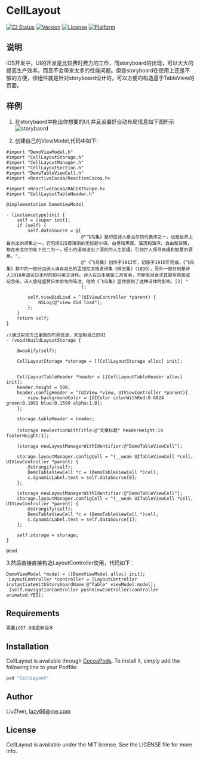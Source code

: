 # CellLayout

[![CI Status](http://img.shields.io/travis/LiuZhen/CellLayout.svg?style=flat)](https://travis-ci.org/LiuZhen/CellLayout)
[![Version](https://img.shields.io/cocoapods/v/CellLayout.svg?style=flat)](http://cocoapods.org/pods/CellLayout)
[![License](https://img.shields.io/cocoapods/l/CellLayout.svg?style=flat)](http://cocoapods.org/pods/CellLayout)
[![Platform](https://img.shields.io/cocoapods/p/CellLayout.svg?style=flat)](http://cocoapods.org/pods/CellLayout)

## 说明
iOS开发中，UI的开发是比较费时费力的工作，而storyboard的出现，可以大大的提高生产效率，而且不会带来太多的性能问题。但是storyboard在使用上还是不够的方便，该组件就是针对storyboard设计的，可以方便的构造基于TableView的页面。
## 样例

1. 在storybaord中拖出你想要的UI,并且设置好自动布局信息如下图所示
![storybaord](http://git.oschina.net/uploads/images/2016/0504/215444_2cc073a2_122810.png)

2. 创建自己的ViewModel,代码中如下:

```ObjC
#import "DemoViewModel.h"
#import "CellLayoutStorage.h"
#import "CellLayoutManager.h"
#import "CellLayoutSection.h"
#import "DemoTableViewCell.h"
#import <ReactiveCocoa/ReactiveCocoa.h>

#import <ReactiveCocoa/RACEXTScope.h>
#import "CellLayoutTableHeader.h"

@implementation DemoViewModel

- (instancetype)init {
    self = [super init];
    if (self) {
        self.dataSource = @[
                            @"飞鸟集》是印度诗人泰戈尔的代表作之一，也是世界上最杰出的诗集之一，它包括325首清丽的无标题小诗。白昼和黑夜、溪流和海洋、自由和背叛，都在泰戈尔的笔下合二为一，短小的语句道出了深刻的人生哲理，引领世人探寻真理和智慧的源泉。",
                            @"《飞鸟集》创作于1913年，初版于1916年完成。《飞鸟集》其中的一部分由诗人译自自己的孟加拉文格言诗集《碎玉集》（1899），另外一部分则是诗人1916年造访日本时的即兴英文诗作。诗人在日本居留三月有余，不断有淑女求其题写扇面或纪念册。诗人曾经盛赞日本俳句的简洁，他的《飞鸟集》显然受到了这种诗体的影响。[2] "
                            ];

        self.viewDidLoad = ^(UIViewController *parent) {
            NSLog(@"view did load");
        };
    }
    return self;
}

//通过实现方法里面的布局信息，来定制自己的UI
- (void)buildLayoutStorage {

    @weakify(self);

    CellLayoutStorage *storage = [[CellLayoutStorage alloc] init];


    CellLayoutTableHeader *header = [[CellLayoutTableHeader alloc] init];
    header.height = 500;
    header.configHeader = ^(UIView *view, UIViewController *parent){
        view.backgroundColor = [UIColor colorWithRed:0.6824 green:0.1091 blue:0.1599 alpha:1.0];
    };

    storage.tableHeader = header;

    [storage newSectionWithTitle:@"文章标题" headerHeight:19 footerHeight:1];

    [storage newLayoutManagerWithIdentifier:@"DemoTableViewCell"];

    storage.layoutManager.configCell = ^(__weak UITableViewCell *cell, UIViewController *parent) {
        @strongify(self);
        DemoTableViewCell *c = (DemoTableViewCell *)cell;
        c.dynamicLabel.text = self.dataSource[0];
    };

    [storage newLayoutManagerWithIdentifier:@"DemoTableViewCell"];
    storage.layoutManager.configCell = ^(__weak UITableViewCell *cell, UIViewController *parent) {
        @strongify(self);
        DemoTableViewCell *c = (DemoTableViewCell *)cell;
        c.dynamicLabel.text = self.dataSource[1];
    };

    self.storage = storage;
}

@end
```

3.然后直接直接构造LayoutController使用，代码如下：
```ObjC
DemoViewModel *model = [[DemoViewModel alloc] init];
 LayoutController *controller = [LayoutController instantiateWithStoryboardName:@"Table" viewModel:model];
 [self.navigationController pushViewController:controller animated:YES];
```

## Requirements
```
需要iOS7.0或更新版本
```

## Installation

CellLayout is available through [CocoaPods](http://cocoapods.org). To install
it, simply add the following line to your Podfile:

```ruby
pod "CellLayout"
```

## Author

LiuZhen, lazy66@me.com

## License

CellLayout is available under the MIT license. See the LICENSE file for more info.

